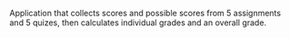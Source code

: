 Application that collects scores and possible scores from 5 assignments and 5 quizes, then calculates individual grades and an overall grade.
